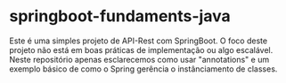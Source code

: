 # springboot-fundaments-java

Este é uma simples projeto de API-Rest com SpringBoot.
O foco deste projeto não está em boas práticas de implementação ou algo escalável. 
Neste repositório apenas esclarecemos como usar "annotations" e um exemplo básico de como o Spring gerência o instânciamento de classes. 
